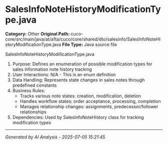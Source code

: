 # SalesInfoNoteHistoryModificationType.java

**Category:** Other
**Original Path:** cuco-core/src/main/java/at/a1ta/cuco/core/shared/dto/salesinfo/SalesInfoNoteHistoryModificationType.java
**File Type:** Java source file

SalesInfoNoteHistoryModificationType.java
1. Purpose: Defines an enumeration of possible modification types for sales information note history tracking
2. User Interactions: N/A - This is an enum definition
3. Data Handling: Represents state changes in sales notes through predefined constants
4. Business Rules:
   - Tracks various note states: creation, modification, deletion
   - Handles workflow states: order acceptance, processing, completion
   - Manages relationship changes: assignments, predecessor/follower relationships
5. Dependencies: Used by SalesInfoNoteHistory class for tracking modification types

---
*Generated by AI Analysis - 2025-07-05 15:21:45*
